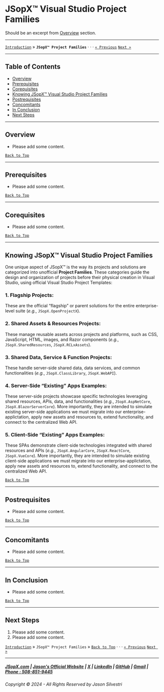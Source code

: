 # JSopX™ Visual Studio Project Families  

Should be an excerpt from [Overview](#overview) section. 

---

[`Introduction`](./Introduction.md) » **`JSopX™ Project Families`**  · · · [`« Previous`](./Introduction.md) [`Next »`](./JSopxProjectChecksBalances.md)

---

## Table of Contents
- [Overview](#overview)
- [Prerequisites](#prerequisites)
- [Corequisites](#corequisites)
- [Knowing JSopX™ Visual Studio Project Families](#knowing-jsopx-visual-studio-project-families)
- [Postrequisites](#postrequisites) 
- [Concomitants](#concomitants)
- [In Conclusion](#in-conclusion)
- [Next Steps](#next-steps)

---

## **Overview**  

- Please add some content. 


[`Back to Top`](#table-of-contents)

---

## **Prerequisites**  
- Please add some content. 

[`Back to Top`](#table-of-contents)

---

## **Corequisites**  

- Please add some content. 
 
[`Back to Top`](#table-of-contents)

---

## **Knowing JSopX™ Visual Studio Project Families**

One unique aspect of JSopX™ is the way its projects and solutions are categorized into unofficial **Project Families**. These categories guide the design and organization of projects before their physical creation in Visual Studio, using official Visual Studio Project Templates:  

### **1. Flagship Projects:**  

These are the official “flagship” or parent solutions for the entire enterprise-level suite (*e.g.*, `JSopX.OpenProjectX`).  

### **2. Shared Assets & Resources Projects:**  

These manage reusable assets across projects and platforms, such as CSS, JavaScript, HTML, images, and Razor components (*e.g.*, `JSopX.SharedResources`, `JSopX.RCLxAssets`).  

### **3. Shared Data, Service & Function Projects:**  

These handle server-side shared data, data services, and common functionalities (*e.g.*, `JSopX.ClassLibrary`, `JSopX.WebAPI`).  

### **4. Server-Side “Existing” Apps Examples:**  

These server-side projects showcase specific technologies leveraging shared resources, APIs, data, and functionalities (*e.g.*, `JSopX.AspNetCore`, `JSopX.BlazorServerCore`). More importantly, they are intended to simulate existing server-side applications we must migrate into our enterprise-applictation, apply new assets and resources to, extend functionality, and connect to the centralized Web API.

### **5. Client-Side “Existing” Apps Examples:**  

These SPAs demonstrate client-side technologies integrated with shared resources and APIs (*e.g.*, `JSopX.AngularCore`, `JSopX.ReactCore`, `JSopX.VueCore`). More importantly, they are intended to simulate existing client-side applications we must migrate into our enterprise-applictation, apply new assets and resources to, extend functionality, and connect to the centralized Web API.

[`Back to Top`](#table-of-contents)

---

<!-- JSopX™ Visual Studio Project Families in bullet form -->
<!--
## **JSopX™ Visual Studio Project Families**  

One unique aspect of JSopX™ is the way its projects and solutions are categorized into unofficial **Project Families**. These categories guide the design and organization of projects before their physical creation in Visual Studio, using official Visual Studio Project Templates:  

1. **Flagship Projects:**  
   These are the official “flagship” or parent solutions for the entire enterprise-level suite (*e.g.*, `JSopX.OpenProjectX`).  

2. **Shared Assets & Resources Projects:**  
   These manage reusable assets across projects and platforms, such as CSS, JavaScript, HTML, images, and Razor components (*e.g.*, `JSopX.SharedResources`, `JSopX.RCLxAssets`).  

3. **Shared Data, Service & Function Projects:**  
   These handle server-side shared data, data services, and common functionalities (*e.g.*, `JSopX.ClassLibrary`, `JSopX.WebAPI`).  

4. **Server-Side “Existing” Apps Examples:**  
   These server-side projects showcase specific technologies leveraging shared resources, APIs, data, and functionalities (*e.g.*, `JSopX.AspNetCore`, `JSopX.BlazorServerCore`).  

5. **Client-Side “Existing” Apps Examples:**  
   These SPAs demonstrate client-side technologies integrated with shared resources and APIs (*e.g.*, `JSopX.AngularCore`, `JSopX.ReactCore`, `JSopX.VueCore`).  

[`Back to Top`](#table-of-contents)

---

 -->

## **Postrequisites**  

- Please add some content. 

[`Back to Top`](#table-of-contents) 

---

## **Concomitants**  

- Please add some content. 

[`Back to Top`](#table-of-contents) 

---

## **In Conclusion**  

- Please add some content. 

[`Back to Top`](#table-of-contents) 

---

## **Next Steps**  

1. Please add some content. 
2. Please add some content.


[`Introduction`](./Introduction.md) » `JSopX™ Project Families` » [`Back to Top`](#table-of-contents) · · · [`« Previous`](./Introduction.md) [`Next »`](./JSopxProjectChecksBalances.md)

---

##### [JSopX.com](https://www.jsopx.com/) | [Jason's Official Website](https://www.jsilvestri.com/) | [X](https://www.x.com/JasonSilvestri) | [LinkedIn](http://www.linkedin.com/in/JasonSilvestri) | [GitHub](https://github.com/JasonSilvestri) | [Gmail](mailto:therealjasonsilvestri@gmail.com) | [Phone : 508-851-9445](phoneto:508-851-9445)

###### Copyright © 2024 - All Rights Reserved by Jason Silvestri
